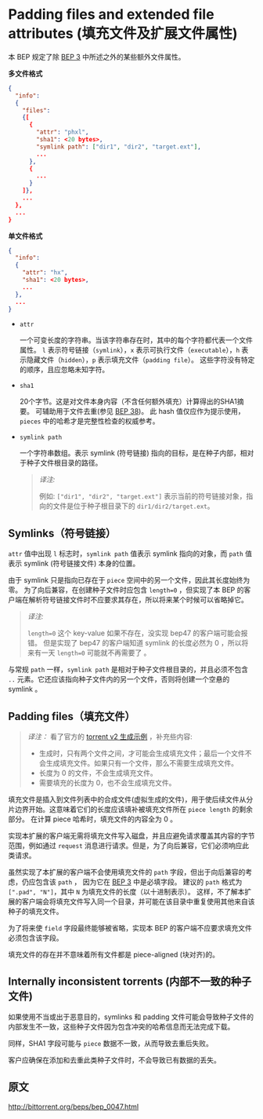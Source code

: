 # Padding files and extended file attributes (填充文件及扩展文件属性)

本 BEP 规定了除 [BEP 3](http://bittorrent.org/beps/bep_0003.html) 中所述之外的某些额外文件属性。

**多文件格式**

```json
{
  "info":
  {
    "files":
    {[
      {
        "attr": "phxl",
        "sha1": <20 bytes>,
        "symlink path": ["dir1", "dir2", "target.ext"],
        ...
      },
      {
        ...
      }
    ]},
    ...
  },
  ...
}
```

**单文件格式**

```json
{
  "info":
  {
    "attr": "hx",
    "sha1": <20 bytes>,
    ...
  },
  ...
}
```

- `attr`

    一个可变长度的字符串。当该字符串存在时，其中的每个字符都代表一个文件属性。
    `l` 表示符号链接（`symlink`），`x` 表示可执行文件（`executable`），`h` 表示隐藏文件（`hidden`），`p` 表示填充文件（`padding file`）。
    这些字符没有特定的顺序，且应忽略未知字符。

- `sha1`

    20个字节。这是对文件本身内容（不含任何额外填充）计算得出的SHA1摘要。
    可辅助用于文件去重(参见 [BEP 38](http://bittorrent.org/beps/bep_0047.html#bep-38))。
    此 hash 值仅应作为提示使用，`pieces` 中的哈希才是完整性检查的权威参考。

- `symlink path`

    一个字符串数组。表示 symlink (符号链接) 指向的目标，是在种子内部，相对于种子文件根目录的路径。

    > *译注:*
    >
    > 例如: `["dir1", "dir2", "target.ext"]` 表示当前的符号链接对象，指向的文件是位于种子根目录下的 `dir1/dir2/target.ext`。

## Symlinks（符号链接）

`attr` 值中出现 `l` 标志时，`symlink path` 值表示 symlink 指向的对象，而 `path` 值表示 symlink (符号链接文件) 本身的位置。

由于 symlink 只是指向已存在于 `piece` 空间中的另一个文件，因此其长度始终为零。
为了向后兼容，在创建种子文件时应包含 `length=0` ，但实现了本 BEP 的客户端在解析符号链接文件时不应要求其存在，所以将来某个时候可以省略掉它。

> *译注:*
>
> `length=0` 这个 key-value 如果不存在，没实现 bep47 的客户端可能会报错。
> 但是实现了 bep47 的客户端知道 symlink 的长度必然为 0 ，所以将来有一天 `length=0` 可能就不再需要了 。

与常规 `path` 一样，`symlink path` 是相对于种子文件根目录的，并且必须不包含 `..` 元素。它还应该指向种子文件内的另一个文件，否则将创建一个空悬的 symlink 。

## Padding files（填充文件）

> *译注：* 看了官方的 [torrent v2 生成示例](http://bittorrent.org/beps/bep_0052_torrent_creator.py) ，补充些内容:
> - 生成时，只有两个文件之间，才可能会生成填充文件；最后一个文件不会生成填充文件。如果只有一个文件，那么不需要生成填充文件。
> - 长度为 0 的文件，不会生成填充文件。
> - 需要填充的长度为 0，也不会生成填充文件。

填充文件是插入到文件列表中的合成文件(虚拟生成的文件)，用于使后续文件从分片边界开始。这意味着它们的长度应该填补被填充文件所在 `piece length` 的剩余部分。
在计算 piece 哈希时，填充文件的内容全为 0 。

实现本扩展的客户端无需将填充文件写入磁盘，并且应避免请求覆盖其内容的字节范围，例如通过 `request` 消息进行请求。但是，为了向后兼容，它们必须响应此类请求。

虽然实现了本扩展的客户端不会使用填充文件的 `path` 字段，但出于向后兼容的考虑，仍应包含该 `path` ，
因为它在 [BEP 3](https://www.bittorrent.org/beps/bep_0003.html) 中是必填字段。
建议的 `path` 格式为 `[".pad", "N"]`，其中 `N` 为填充文件的长度（以十进制表示）。
这样，不了解本扩展的客户端会将填充文件写入同一个目录，并可能在该目录中重复使用其他来自该种子的填充文件。

为了将来使 `field` 字段最终能够被省略，实现本 BEP 的客户端不应要求填充文件必须包含该字段。

‌填充文件的存在并不意味着所有文件都是 piece-aligned (块对齐)的‌。

## Internally inconsistent torrents (内部不一致的种子文件)

‌如果使用不当或出于恶意目的，symlinks 和 padding 文件可能会导致种子文件的内部发生不一致，这些种子文件因为包含冲突的哈希信息而无法完成下载‌。

‌同样，SHA1 字段可能与 `piece` 数据不一致，从而导致去重后失败‌。

‌客户应确保在添加和去重此类种子文件时，不会导致已有数据的丢失‌。

## 原文

http://bittorrent.org/beps/bep_0047.html